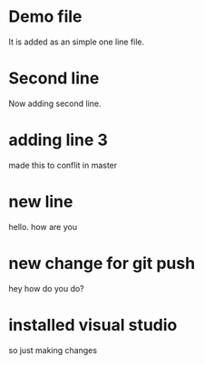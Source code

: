 # Demo file
It is added as an simple one line file.

# Second line
 Now adding second line.
 
 # adding line 3
 made this to conflit in master
 
 # new line
 hello. how are you 
 
 # new change for git push
 hey how do you do?

 # installed visual studio 
 so just making changes